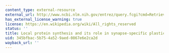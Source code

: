 ```yaml
---
content_type: external-resource
external_url: http://www.ncbi.nlm.nih.gov/entrez/query.fcgi?cmd=Retrieve&db=PubMed&dopt=Citation&list_uids=11084321
has_external_license_warning: true
license: https://en.wikipedia.org/wiki/All_rights_reserved
status: ''
title: Local protein synthesis and its role in synapse-specific plasticity
uid: 345bfbac-5b75-4a52-9aed-0867e6e2ca2d
wayback_url: ''
---
```

